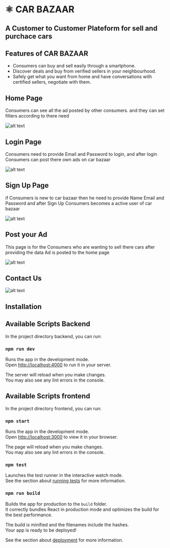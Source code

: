 # ⚛️ CAR BAZAAR

## A Customer to Customer Plateform for sell and purchace cars

## Features of CAR BAZAAR

- Consumers can buy and sell easily through a smartphone.
- Discover deals and buy from verified sellers in your neighbourhood.
- Safely get what you want from home and have conversations with certified sellers, negotiate with them.

## Home Page

Consumers can see all the ad posted by other consumers. and they can set filters according to there need

![alt text](https://res.cloudinary.com/dbej3vdgp/image/upload/v1668047919/HomePage_pawsmc.png)

## Login Page

Consumers need to provide Email and Password to login, and after login Consumers can post there own ads on car bazaar

![alt text](https://res.cloudinary.com/dbej3vdgp/image/upload/v1668048736/Login_gksool.png)

## Sign Up Page

if Consumers is new to car bazaar then he need to provide Name Email and Password and after Sign Up Consumers becomes a active user of car bazaar

![alt text](https://res.cloudinary.com/dbej3vdgp/image/upload/v1668048735/SignUp_fliln6.png)

## Post your Ad

This page is for the Consumers who are wanting to sell there cars
after providing the data Ad is posted to the home page

![alt text](https://res.cloudinary.com/dbej3vdgp/image/upload/v1668048737/PostAd_dnd3kg.png)

## Contact Us

![alt text](https://res.cloudinary.com/dbej3vdgp/image/upload/v1668048737/FireShot_Capture_009_-_Add_Item_-_localhost_lrawrs.png)

## Installation

## Available Scripts Backend

In the project directory backend, you can run:

### `npm run dev`

Runs the app in the development mode.\
Open [http://localhost:4000](http://localhost:4000) to run it in your server.

The server will reload when you make changes.\
You may also see any lint errors in the console.

## Available Scripts frontend

In the project directory frontend, you can run:

### `npm start`

Runs the app in the development mode.\
Open [http://localhost:3000](http://localhost:3000) to view it in your browser.

The page will reload when you make changes.\
You may also see any lint errors in the console.

### `npm test`

Launches the test runner in the interactive watch mode.\
See the section about [running tests](https://facebook.github.io/create-react-app/docs/running-tests) for more information.

### `npm run build`

Builds the app for production to the `build` folder.\
It correctly bundles React in production mode and optimizes the build for the best performance.

The build is minified and the filenames include the hashes.\
Your app is ready to be deployed!

See the section about [deployment](https://facebook.github.io/create-react-app/docs/deployment) for more information.
